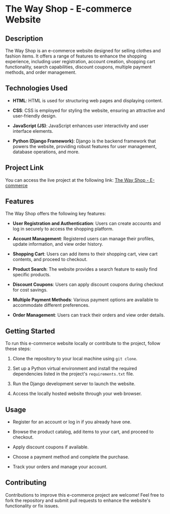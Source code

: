 # The Way Shop - E-commerce Website

## Description

The Way Shop is an e-commerce website designed for selling clothes and fashion items. It offers a range of features to enhance the shopping experience, including user registration, account creation, shopping cart functionality, search capabilities, discount coupons, multiple payment methods, and order management.

## Technologies Used

- **HTML**: HTML is used for structuring web pages and displaying content.

- **CSS**: CSS is employed for styling the website, ensuring an attractive and user-friendly design.

- **JavaScript (JS)**: JavaScript enhances user interactivity and user interface elements.

- **Python (Django Framework)**: Django is the backend framework that powers the website, providing robust features for user management, database operations, and more.

## Project Link

You can access the live project at the following link: [The Way Shop - E-commerce](https://thewayshop-ecommerce.herokuapp.com/)

## Features

The Way Shop offers the following key features:

- **User Registration and Authentication**: Users can create accounts and log in securely to access the shopping platform.

- **Account Management**: Registered users can manage their profiles, update information, and view order history.

- **Shopping Cart**: Users can add items to their shopping cart, view cart contents, and proceed to checkout.

- **Product Search**: The website provides a search feature to easily find specific products.

- **Discount Coupons**: Users can apply discount coupons during checkout for cost savings.

- **Multiple Payment Methods**: Various payment options are available to accommodate different preferences.

- **Order Management**: Users can track their orders and view order details.

## Getting Started

To run this e-commerce website locally or contribute to the project, follow these steps:

1. Clone the repository to your local machine using `git clone`.

2. Set up a Python virtual environment and install the required dependencies listed in the project's `requirements.txt` file.

3. Run the Django development server to launch the website.

4. Access the locally hosted website through your web browser.

## Usage

- Register for an account or log in if you already have one.

- Browse the product catalog, add items to your cart, and proceed to checkout.

- Apply discount coupons if available.

- Choose a payment method and complete the purchase.

- Track your orders and manage your account.

## Contributing

Contributions to improve this e-commerce project are welcome! Feel free to fork the repository and submit pull requests to enhance the website's functionality or fix issues.
